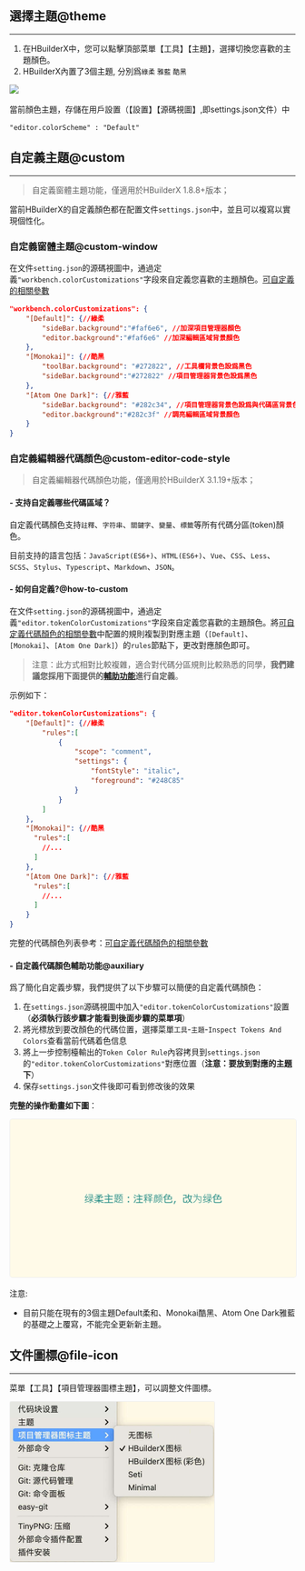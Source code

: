 ## 選擇主題@theme
-------
1. 在HBuilderX中，您可以點擊頂部菜單【工具】【主題】，選擇切換您喜歡的主題顏色。
2. HBuilderX內置了3個主題, 分別爲`綠柔` `雅藍` `酷黑`

<img src="/static/snapshots/tutorial/menu_tool/themes.png" />

當前顏色主題，存儲在用戶設置（【設置】【源碼視圖】,即settings.json文件）中
```
"editor.colorScheme" : "Default"
```

## 自定義主題@custom
-------
> 自定義窗體主題功能，僅適用於HBuilderX 1.8.8+版本；

當前HBuilderX的自定義顏色都在配置文件`settings.json`中，並且可以複寫以實現個性化。

### 自定義窗體主題@custom-window

在文件`setting.json`的源碼視圖中，通過定義`"workbench.colorCustomizations"`字段來自定義您喜歡的主題顏色。[可自定義的相關參數](/Tutorial/Other/themes_param)

```json
"workbench.colorCustomizations": {
    "[Default]": {//綠柔
        "sideBar.background":"#faf6e6", //加深項目管理器顏色
        "editor.background":"#faf6e6" //加深編輯區域背景顏色
    },
    "[Monokai]": {//酷黑
        "toolBar.background": "#272822", //工具欄背景色設爲黑色
        "sideBar.background":"#272822" //項目管理器背景色設爲黑色
    },
    "[Atom One Dark]": {//雅藍
        "sideBar.background": "#282c34", //項目管理器背景色設爲與代碼區背景色相同
        "editor.background":"#282c3f" //調亮編輯區域背景顏色
    }
}
```

### 自定義編輯器代碼顏色@custom-editor-code-style

> 自定義編輯器代碼顏色功能，僅適用於HBuilderX 3.1.19+版本；

#### - 支持自定義哪些代碼區域？
自定義代碼顏色支持`註釋`、`字符串`、`關鍵字`、`變量`、`標籤`等所有代碼分區(token)顏色。

目前支持的語言包括：`JavaScript(ES6+)`、`HTML(ES6+)`、`Vue`、`CSS`、`Less`、`SCSS`、`Stylus`、`Typescript`、`Markdown`、`JSON`。

#### - 如何自定義?@how-to-custom
在文件`setting.json`的源碼視圖中，通過定義`"editor.tokenColorCustomizations"`字段來自定義您喜歡的主題顏色。將[可自定義代碼顏色的相關參數](/Tutorial/Other/themes_code.md)中配置的規則複製到對應主題（`[Default]`、`[Monokai]`、`[Atom One Dark]`）的`rules`節點下，更改對應顏色即可。

> 注意：此方式相對比較複雜，適合對代碼分區規則比較熟悉的同學，**我們建議您採用下面提供的[輔助功能](#自定義代碼顏色輔助功能)進行自定義**。

示例如下：
```json
"editor.tokenColorCustomizations": {
    "[Default]": {//綠柔
        "rules":[
            {
                "scope": "comment",
                "settings": {
                    "fontStyle": "italic",
                    "foreground": "#248C85"
                }
            }
        ]
    },
    "[Monokai]": {//酷黑
      "rules":[
        //...
      ]
    },
    "[Atom One Dark]": {//雅藍
      "rules":[
        //...
      ]
    }
}
```

完整的代碼顏色列表參考：[可自定義代碼顏色的相關參數](/Tutorial/Other/themes_code.md)

#### - 自定義代碼顏色輔助功能@auxiliary
爲了簡化自定義步驟，我們提供了以下步驟可以簡便的自定義代碼顏色：

1. 在`settings.json`源碼視圖中加入`"editor.tokenColorCustomizations"`設置（**必須執行該步驟才能看到後面步驟的菜單項**）
2. 將光標放到要改顏色的代碼位置，選擇菜單`工具`-`主題`-`Inspect Tokens And Colors`查看當前代碼着色信息
3. 將上一步控制檯輸出的`Token Color Rule`內容拷貝到`settings.json`的`"editor.tokenColorCustomizations"`對應位置（**注意：要放到對應的主題下**）
4. 保存`settings.json`文件後即可看到修改後的效果

**完整的操作動畫如下圖**：

<img src="/static/snapshots/tutorial/menu_tool/custom_token_color.gif" style="border: 1px solid #eee;border-radius: 5px; "  />

注意:

* 目前只能在現有的3個主題Default柔和、Monokai酷黑、Atom One Dark雅藍的基礎之上覆寫，不能完全更新新主題。

## 文件圖標@file-icon
-------

菜單【工具】【項目管理器圖標主題】，可以調整文件圖標。

<img src="/static/snapshots/tutorial/menu_tool/icon.jpg" style="zoom: 50%; border: 1px solid #eee;border-radius: 5px; " />